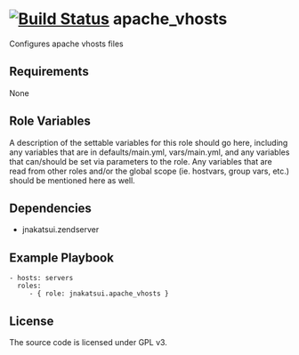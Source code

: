 [![Build Status](https://travis-ci.org/jnakatsui/ansible-role-apache_vhost.svg?branch=master)](https://travis-ci.org/jnakatsui/ansible-role-apache_vhost)
apache_vhosts
=========
Configures apache vhosts files

Requirements
------------
None

Role Variables
--------------

A description of the settable variables for this role should go here, including any variables that  are in defaults/main.yml, vars/main.yml, and any variables that can/should be set via parameters to the role. Any variables that are read from other roles and/or the global scope (ie. hostvars, group vars, etc.) should be mentioned here as well.

Dependencies
------------
- jnakatsui.zendserver

Example Playbook
----------------

    - hosts: servers
      roles:
         - { role: jnakatsui.apache_vhosts }

License
-------
The source code is licensed under GPL v3.
